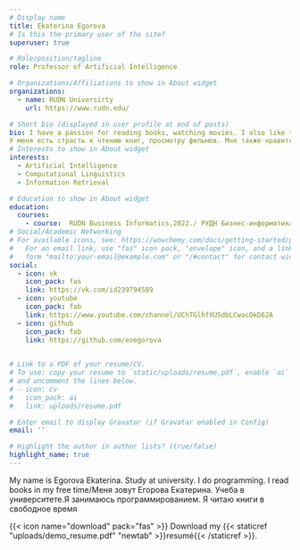 ```yaml
---
# Display name
title: Ekaterina Egorova
# Is this the primary user of the site?
superuser: true

# Role/position/tagline
role: Professor of Artificial Intelligence

# Organizations/Affiliations to show in About widget
organizations:
  - name: RUDN Universirty
    url: https://www.rudn.edu/

# Short bio (displayed in user profile at end of posts)
bio: I have a passion for reading books, watching movies. I also like to learn new things./
У меня есть страсть к чтению книг, просмотру фильмов. Мне также нравится узнавать новое.
# Interests to show in About widget
interests:
  - Artificial Intelligence
  - Computational Linguistics
  - Information Retrieval

# Education to show in About widget
education:
  courses:
    - course:  RUDN Business Informatics,2022./ РУДН Бизнес-информатика, 2022.
# Social/Academic Networking
# For available icons, see: https://wowchemy.com/docs/getting-started/page-builder/#icons
#   For an email link, use "fas" icon pack, "envelope" icon, and a link in the
#   form "mailto:your-email@example.com" or "/#contact" for contact widget.
social:
  - icon: vk
    icon_pack: fas
    link: https://vk.com/id239794589
  - icon: youtube
    icon_pack: fab
    link: https://www.youtube.com/channel/UChTGlhfXU5dbLCwacOkD62A
  - icon: github
    icon_pack: fab
    link: https://github.com/eoegorova
 

# Link to a PDF of your resume/CV.
# To use: copy your resume to `static/uploads/resume.pdf`, enable `ai` icons in `params.toml`,
# and uncomment the lines below.
# - icon: cv
#   icon_pack: ai
#   link: uploads/resume.pdf

# Enter email to display Gravatar (if Gravatar enabled in Config)
email: ''

# Highlight the author in author lists? (true/false)
highlight_name: true
---
```


My name is Egorova Ekaterina. Study at university.
I do programming. I read books in my free time/Меня зовут Егорова Екатерина. Учеба в университете.Я занимаюсь программированием. Я читаю книги в свободное время


{{< icon name="download" pack="fas" >}} Download my {{< staticref "uploads/demo_resume.pdf" "newtab" >}}resumé{{< /staticref >}}.
